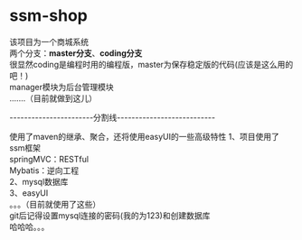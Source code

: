 # ssm-shop
该项目为一个商城系统<br>
两个分支：**master分支**、**coding分支**<br>
很显然coding是编程时用的编程版，master为保存稳定版的代码(应该是这么用的吧！)<br>
manager模块为后台管理模块<br>
.......（目前就做到这儿）

-----------------------分割线---------------------------

使用了maven的继承、聚合，还将使用easyUI的一些高级特性
1、项目使用了ssm框架<br>
springMVC：RESTful<br>
Mybatis：逆向工程<br>
2、mysql数据库<br>
3、easyUI<br>
。。。（目前就使用了这些）<br>
git后记得设置mysql连接的密码(我的为123)和创建数据库<br>
哈哈哈。。。
